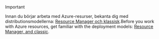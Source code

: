 > [!IMPORTANT]
> <span data-ttu-id="95c36-101">Innan du börjar arbeta med Azure-resurser, bekanta dig med distributionsmodellerna: [Resource Manager och klassisk](../articles/azure-resource-manager/resource-manager-deployment-model.md).</span><span class="sxs-lookup"><span data-stu-id="95c36-101">Before you work with Azure resources, get familiar with the deployment models: [Resource Manager, and classic](../articles/azure-resource-manager/resource-manager-deployment-model.md).</span></span>
